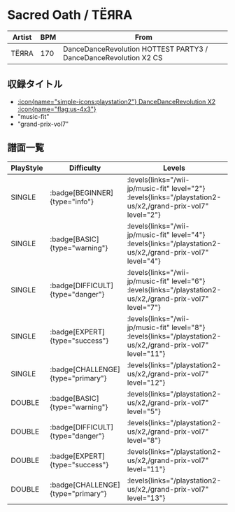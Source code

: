 # Sacred Oath / TЁЯRA

|Artist|BPM|From|
|------|---|----|
|TЁЯRA|170|DanceDanceRevolution HOTTEST PARTY3 / DanceDanceRevolution X2 CS|

## 収録タイトル

- [:icon{name="simple-icons:playstation2"} DanceDanceRevolution X2 :icon{name="flag:us-4x3"}](/playstation2-us/x2)
- "music-fit"
- "grand-prix-vol7"

## 譜面一覧

|PlayStyle|Difficulty|Levels|Notes|Movie|
|---------|----------|------|-----|-----|
|SINGLE| :badge[BEGINNER]{type="info"}| :levels{links="/wii-jp/music-fit" level="2"} :levels{links="/playstation2-us/x2,/grand-prix-vol7" level="2"}|65/0||
|SINGLE| :badge[BASIC]{type="warning"}| :levels{links="/wii-jp/music-fit" level="4"} :levels{links="/playstation2-us/x2,/grand-prix-vol7" level="4"}|107/16||
|SINGLE| :badge[DIFFICULT]{type="danger"}| :levels{links="/wii-jp/music-fit" level="6"} :levels{links="/playstation2-us/x2,/grand-prix-vol7" level="7"}|208/34||
|SINGLE| :badge[EXPERT]{type="success"}| :levels{links="/wii-jp/music-fit" level="8"} :levels{links="/playstation2-us/x2,/grand-prix-vol7" level="11"}|300/28||
|SINGLE| :badge[CHALLENGE]{type="primary"}| :levels{links="/playstation2-us/x2,/grand-prix-vol7" level="12"}|336/31||
|DOUBLE| :badge[BASIC]{type="warning"}| :levels{links="/playstation2-us/x2,/grand-prix-vol7" level="5"}|149/28||
|DOUBLE| :badge[DIFFICULT]{type="danger"}| :levels{links="/playstation2-us/x2,/grand-prix-vol7" level="8"}|214/30||
|DOUBLE| :badge[EXPERT]{type="success"}| :levels{links="/playstation2-us/x2,/grand-prix-vol7" level="11"}|313/43||
|DOUBLE| :badge[CHALLENGE]{type="primary"}| :levels{links="/playstation2-us/x2,/grand-prix-vol7" level="13"}|347/38||
